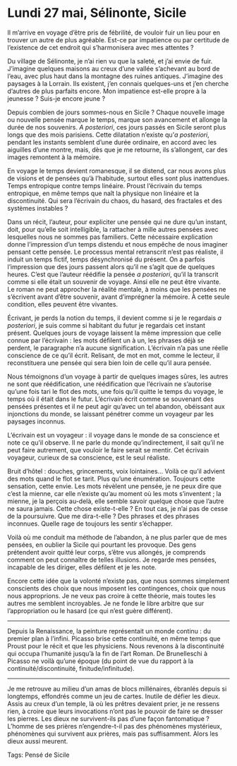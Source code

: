 # Lundi 27 mai, Sélinonte, Sicile

Il m’arrive en voyage d’être pris de fébrilité, de vouloir fuir un lieu pour en trouver un autre de plus agréable. Est-ce par impatience ou par certitude de l’existence de cet endroit qui s’harmonisera avec mes attentes ?

Du village de Sélinonte, je n’ai rien vu que la saleté, et j’ai envie de fuir. J’imagine quelques maisons au creux d’une vallée s’achevant au bord de l’eau, avec plus haut dans la montagne des ruines antiques. J’imagine des paysages à la Lorrain. Ils existent, j’en connais quelques-uns et j’en cherche d’autres de plus parfaits encore. Mon impatience est-elle propre à la jeunesse ? Suis-je encore jeune ?

Depuis combien de jours sommes-nous en Sicile ? Chaque nouvelle image ou nouvelle pensée marque le temps, marque son avancement et allonge la durée de nos souvenirs. *A posteriori*, ces jours passés en Sicile seront plus longs que des mois parisiens. Cette dilatation n’existe qu’*a posteriori*, pendant les instants semblent d’une durée ordinaire, en accord avec les aiguilles d’une montre, mais, dès que je me retourne, ils s’allongent, car des images remontent à la mémoire.

En voyage le temps devient romanesque, il se distend, car nous avons plus de visions et de pensées qu’à l’habitude, surtout elles sont plus inattendues. Temps entropique contre temps linéaire. Proust l’écrivain du temps entropique, en même temps que naît la physique non linéaire et la discontinuité. Qui sera l’écrivain du chaos, du hasard, des fractales et des systèmes instables ?

Dans un récit, l’auteur, pour expliciter une pensée qui ne dure qu’un instant, doit, pour qu’elle soit intelligible, la rattacher à mille autres pensées avec lesquelles nous ne sommes pas familiers. Cette nécessaire explication donne l’impression d’un temps distendu et nous empêche de nous imaginer pensant cette pensée. Le processus mental retranscrit n’est pas réaliste, il induit un temps fictif, temps désynchronisé du présent. On a parfois l’impression que des jours passent alors qu’il ne s’agit que de quelques heures. C’est que l’auteur réédifie la pensée *a posteriori*, qu’il la transcrit comme si elle était un souvenir de voyage. Ainsi elle ne peut être vivante. Le roman ne peut approcher la réalité mentale, à moins que les pensées ne s’écrivent avant d’être souvenir, avant d’imprégner la mémoire. À cette seule condition, elles peuvent être vivantes.

Écrivant, je perds la notion du temps, il devient comme si je le regardais *a posteriori*, je suis comme si habitant du futur je regardais cet instant présent. Quelques jours de voyage laissent la même impression que celle connue par l’écrivain : les mots défilent un à un, les phrases déjà se perdent, le paragraphe n’a aucune signification. L’écrivain n’a pas une réelle conscience de ce qu’il écrit. Relisant, de mot en mot, comme le lecteur, il reconstituera une pensée qui sera bien loin de celle qu’il aura pensée.

Nous témoignons d’un voyage à partir de quelques images sûres, les autres ne sont que réédification, une réédification que l’écrivain ne s’autorise qu’une fois tari le flot des mots, une fois qu’il quitte le temps du voyage, le temps où il était dans le futur. L’écrivain écrit comme se souvenant des pensées présentes et il ne peut agir qu’avec un tel abandon, obéissant aux injonctions du monde, se laissant pénétrer comme un voyageur par les paysages inconnus.

L’écrivain est un voyageur : il voyage dans le monde de sa conscience et note ce qu’il observe. Il ne parle du monde qu’indirectement, il sait qu’il ne peut faire autrement, que vouloir le faire serait se mentir. Cet écrivain voyageur, curieux de sa conscience, est le seul réaliste.

Bruit d’hôtel : douches, grincements, voix lointaines… Voilà ce qu’il advient des mots quand le flot se tarit. Plus qu’une énumération. Toujours cette sensation, cette envie. Les mots révèlent une pensée, je ne peux dire que c’est la mienne, car elle n’existe qu’au moment où les mots s’inventent ; la mienne, je la perçois au-delà, elle semble savoir quelque chose que l’autre ne saura jamais. Cette chose existe-t-elle ? En tout cas, je n’ai pas de cesse de la poursuivre. Que me dira-t-elle ? Des phrases et des phrases inconnues. Quelle rage de toujours les sentir s’échapper.

Voilà où me conduit ma méthode de l’abandon, à ne plus parler que de mes pensées, en oublier la Sicile qui pourtant les provoque. Des gens prétendent avoir quitté leur corps, s’être vus allongés, je comprends comment on peut connaître de telles illusions. Je regarde mes pensées, incapable de les diriger, elles défilent et je les note.

Encore cette idée que la volonté n’existe pas, que nous sommes simplement conscients des choix que nous imposent les contingences, choix que nous nous approprions. Je ne veux pas croire à cette théorie, mais toutes les autres me semblent incroyables. Je ne fonde le libre arbitre que sur l’appropriation ou le hasard (ce qui n’est guère différent).

---

Depuis la Renaissance, la peinture représentait un monde continu : du premier plan à l’infini. Picasso brise cette continuité, en même temps que Proust pour le récit et que les physiciens. Nous revenons à la discontinuité qui occupa l’humanité jusqu’à la fin de l’art Roman. De Brunelleschi à Picasso ne voilà qu’une époque (du point de vue du rapport à la continuité/discontinuité, finitude/infinitude).

---

Je me retrouve au milieu d’un amas de blocs millénaires, ébranlés depuis si longtemps, effondrés comme un jeu de cartes. Inutile de défier les dieux. Assis au creux d’un temple, là où les prêtres devaient prier, je ne ressens rien, à croire que leurs invocations n’ont pas le pouvoir de faire se dresser les pierres. Les dieux ne survivent-ils pas d’une façon fantomatique ? L’homme de ses prières n’engendre-t-il pas des phénomènes mystérieux, phénomènes qui survivent aux prières, mais pas suffisamment. Alors les dieux aussi meurent.

Tags: Pensé de Sicile